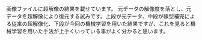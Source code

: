 画像ファイルに超解像の結果を載せています。
元データの解像度を落とし、元データを超解像により復元する試みです。上段が元データ、中段が線型補完による従来の超解像化、下段が今回の機械学習を用いた結果ですが、これを見ると機械学習を用いた手法が上手くいっている事がよく分かると思います。
